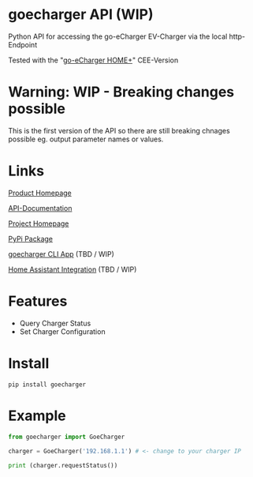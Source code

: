 # goecharger API (WIP)
Python API for accessing the go-eCharger EV-Charger via the local http-Endpoint

Tested with the "[go-eCharger HOME+](https://go-e.co/en/go-echarger-home-2/)" CEE-Version

# Warning: WIP - Breaking changes possible
This is the first version of the API so there are still breaking chnages possible eg. output parameter names or values.

# Links
[Product Homepage](https://go-e.co/en/go-echarger-home-2/)

[API-Documentation](https://go-e.co/api)

[Project Homepage](https://github.com/cathiele/goecharger)

[PyPi Package](https://pypi.org/project/goecharger/)

[goecharger CLI App](https://github.com/cathiele/goecharger-client) (TBD / WIP)

[Home Assistant Integration](https://github.com/cathiele/homeassistant-goecharger) (TBD / WIP)


# Features
- Query Charger Status
- Set Charger Configuration

# Install

```
pip install goecharger
```

# Example

```python
from goecharger import GoeCharger

charger = GoeCharger('192.168.1.1') # <- change to your charger IP
 
print (charger.requestStatus())
```